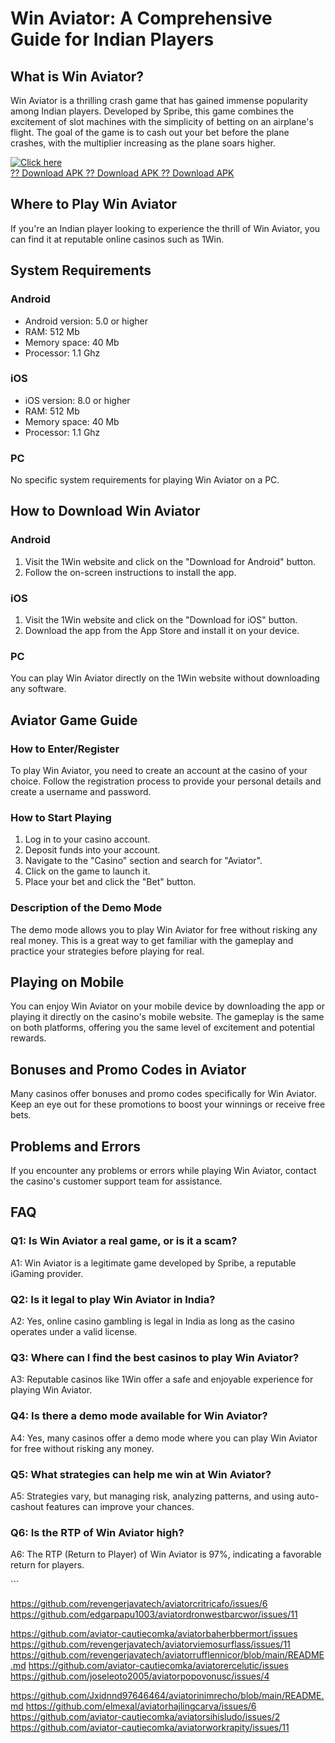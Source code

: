 # Win Aviator: A Comprehensive Guide for Indian Players

## What is Win Aviator?

Win Aviator is a thrilling crash game that has gained immense popularity
among Indian players. Developed by Spribe, this game combines the
excitement of slot machines with the simplicity of betting on an
airplane\'s flight. The goal of the game is to cash out your bet before
the plane crashes, with the multiplier increasing as the plane soars
higher.

[![Click
here](https://readscoops.com/wp-content/uploads/2023/03/Readscoop-aviator-1-1.jpg)](https://traff.sbs/deff)\
[?? Download APK ?? Download APK ?? Download
APK](https://traff.sbs/deff)

## Where to Play Win Aviator

If you\'re an Indian player looking to experience the thrill of Win
Aviator, you can find it at reputable online casinos such as 1Win.

## System Requirements

### Android

-   Android version: 5.0 or higher
-   RAM: 512 Mb
-   Memory space: 40 Mb
-   Processor: 1.1 Ghz

### iOS

-   iOS version: 8.0 or higher
-   RAM: 512 Mb
-   Memory space: 40 Mb
-   Processor: 1.1 Ghz

### PC

No specific system requirements for playing Win Aviator on a PC.

## How to Download Win Aviator

### Android

1.  Visit the 1Win website and click on the "Download for Android"
    button.
2.  Follow the on-screen instructions to install the app.

### iOS

1.  Visit the 1Win website and click on the "Download for iOS"
    button.
2.  Download the app from the App Store and install it on your device.

### PC

You can play Win Aviator directly on the 1Win website without
downloading any software.

## Aviator Game Guide

### How to Enter/Register

To play Win Aviator, you need to create an account at the casino of your
choice. Follow the registration process to provide your personal details
and create a username and password.

### How to Start Playing

1.  Log in to your casino account.
2.  Deposit funds into your account.
3.  Navigate to the "Casino" section and search for
    "Aviator".
4.  Click on the game to launch it.
5.  Place your bet and click the "Bet" button.

### Description of the Demo Mode

The demo mode allows you to play Win Aviator for free without risking
any real money. This is a great way to get familiar with the gameplay
and practice your strategies before playing for real.

## Playing on Mobile

You can enjoy Win Aviator on your mobile device by downloading the app
or playing it directly on the casino\'s mobile website. The gameplay is
the same on both platforms, offering you the same level of excitement
and potential rewards.

## Bonuses and Promo Codes in Aviator

Many casinos offer bonuses and promo codes specifically for Win Aviator.
Keep an eye out for these promotions to boost your winnings or receive
free bets.

## Problems and Errors

If you encounter any problems or errors while playing Win Aviator,
contact the casino\'s customer support team for assistance.

## FAQ

### Q1: Is Win Aviator a real game, or is it a scam?

A1: Win Aviator is a legitimate game developed by Spribe, a reputable
iGaming provider.

### Q2: Is it legal to play Win Aviator in India?

A2: Yes, online casino gambling is legal in India as long as the casino
operates under a valid license.

### Q3: Where can I find the best casinos to play Win Aviator?

A3: Reputable casinos like 1Win offer a safe and enjoyable experience
for playing Win Aviator.

### Q4: Is there a demo mode available for Win Aviator?

A4: Yes, many casinos offer a demo mode where you can play Win Aviator
for free without risking any money.

### Q5: What strategies can help me win at Win Aviator?

A5: Strategies vary, but managing risk, analyzing patterns, and using
auto-cashout features can improve your chances.

### Q6: Is the RTP of Win Aviator high?

A6: The RTP (Return to Player) of Win Aviator is 97%, indicating a
favorable return for players.

\`\`\`


https://github.com/revengerjavatech/aviatorcritricafo/issues/6
https://github.com/edgarpapu1003/aviatordronwestbarcwor/issues/11

https://github.com/aviator-cautiecomka/aviatorbaherbbermort/issues
https://github.com/revengerjavatech/aviatorviemosurflass/issues/11
https://github.com/revengerjavatech/aviatorrufflennicor/blob/main/README.md
https://github.com/aviator-cautiecomka/aviatorercelutic/issues
https://github.com/joseleoto2005/aviatorpopovonusc/issues/4


https://github.com/Jxidnnd97646464/aviatorinimrecho/blob/main/README.md
https://github.com/elmexal/aviatorhajlingcarva/issues/6
https://github.com/aviator-cautiecomka/aviatorsihisludo/issues/2
https://github.com/aviator-cautiecomka/aviatorworkrapity/issues/11
